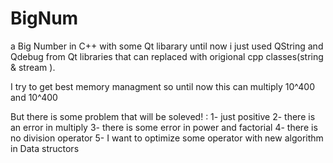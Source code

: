 BigNum
======

a Big Number in C++ with some Qt libarary 
until now i just used QString and Qdebug from Qt libraries that can replaced with origional cpp classes(string & stream ).

I try to get best memory managment 
so until now this can multiply 10^400 and 10^400

But there is some problem that will be soleved! :
  1- just positive
  2- there is an error in multiply 
  3- there is some error in power and factorial 
  4- there is no division operator
  5- I want to optimize some operator with new algorithm in Data structors
